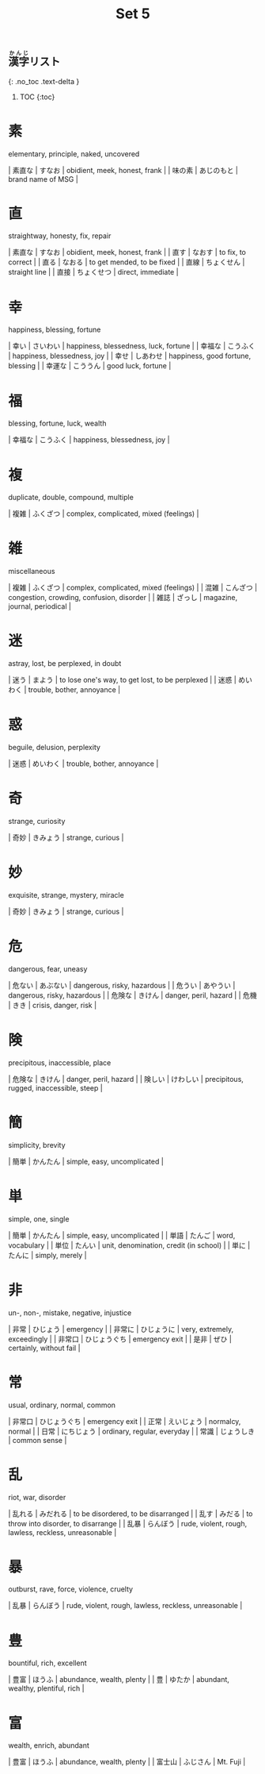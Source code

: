 ﻿---
layout: default
title: Set 5
parent: N3 Kanji List
grand_parent: <ruby>漢字<rt>かんじ</rt></ruby> Kanji
nav_order: 5
---

## <ruby>漢字<rt>かんじ</rt></ruby>リスト
{: .no_toc .text-delta }

1. TOC
{:toc}

# 素
elementary, principle, naked, uncovered

| 素直な | すなお     | obidient, meek, honest, frank |
| 味の素 | あじのもと | brand name of MSG             |

# 直
straightway, honesty, fix, repair

| 素直な | すなお     | obidient, meek, honest, frank |
| 直す   | なおす     | to fix, to correct            |
| 直る   | なおる     | to get mended, to be fixed    |
| 直線   | ちょくせん | straight line                 |
| 直接   | ちょくせつ | direct, immediate             |

# 幸
happiness, blessing, fortune

| 幸い   | さいわい   | happiness, blessedness, luck, fortune |
| 幸福な | こうふく   | happiness, blessedness, joy           |
| 幸せ   | しあわせ   | happiness, good fortune, blessing     |
| 幸運な | こううん   | good luck, fortune                    |

# 福
blessing, fortune, luck, wealth

| 幸福な | こうふく | happiness, blessedness, joy |


# 複
duplicate, double, compound, multiple

| 複雑 | ふくざつ | complex, complicated, mixed (feelings) |

# 雑
miscellaneous

| 複雑 | ふくざつ | complex, complicated, mixed (feelings)    |
| 混雑 | こんざつ | congestion, crowding, confusion, disorder |
| 雑誌 | ざっし   | magazine, journal, periodical             |

# 迷
astray, lost, be perplexed, in doubt

| 迷う | まよう   | to lose one's way, to get lost, to be perplexed |
| 迷惑 | めいわく | trouble, bother, annoyance                      |

# 惑
beguile, delusion, perplexity

| 迷惑 | めいわく | trouble, bother, annoyance |

# 奇
strange, curiosity

| 奇妙 | きみょう | strange, curious |

# 妙
exquisite, strange, mystery, miracle

| 奇妙 | きみょう | strange, curious |

# 危
dangerous, fear, uneasy

| 危ない | あぶない | dangerous, risky, hazardous |
| 危うい | あやうい | dangerous, risky, hazardous |
| 危険な | きけん   | danger, peril, hazard       |
| 危機   | きき     | crisis, danger, risk        |

# 険
precipitous, inaccessible, place

| 危険な | きけん   | danger, peril, hazard                    |
| 険しい | けわしい | precipitous, rugged, inaccessible, steep |

# 簡
simplicity, brevity

| 簡単 | かんたん | simple, easy, uncomplicated |

# 単
simple, one, single

| 簡単 | かんたん | simple, easy, uncomplicated            |
| 単語 | たんご   | word, vocabulary                       |
| 単位 | たんい   | unit, denomination, credit (in school) |
| 単に | たんに   | simply, merely                         |

# 非
un-, non-, mistake, negative, injustice

| 非常   | ひじょう     | emergency                    |
| 非常に | ひじょうに   | very, extremely, exceedingly |
| 非常口 | ひじょうぐち | emergency exit               |
| 是非   | ぜひ         | certainly, without fail      |

# 常
usual, ordinary, normal, common

| 非常口 | ひじょうぐち | emergency exit              |
| 正常   | えいじょう   | normalcy, normal            |
| 日常   | にちじょう   | ordinary, regular, everyday |
| 常識   | じょうしき   | common sense                |

# 乱
riot, war, disorder

| 乱れる | みだれる | to be disordered, to be disarranged                   |
| 乱す   | みだる   | to throw into disorder, to disarrange                 |
| 乱暴   | らんぼう | rude, violent, rough, lawless, reckless, unreasonable |

# 暴
outburst, rave, force, violence, cruelty

| 乱暴 | らんぼう | rude, violent, rough, lawless, reckless, unreasonable |

# 豊
bountiful, rich, excellent

| 豊富 | ほうふ | abundance, wealth, plenty          |
| 豊   | ゆたか | abundant, wealthy, plentiful, rich |

# 富
wealth, enrich, abundant

| 豊富   | ほうふ   | abundance, wealth, plenty |
| 富士山 | ふじさん | Mt. Fuji                  |
